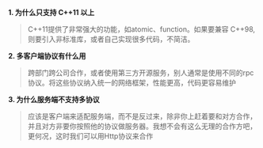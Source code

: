 **1. 为什么只支持 C++11 以上**

> C++11提供了非常强大的功能，如atomic、function。如果要兼容 C++98, 则要引入非标准库，或者自己实现很多代码，不简洁。

**2. 多客户端协议有什么用**

> 跨部门跨公司合作，或者使用第三方开源服务，别人通常是使用不同的rpc协议。将这些协议纳入统一的网络框架，性能更高，代码更容易维护

**3. 为什么服务端不支持多协议**

> 应该是客户端来适配服务端，而不是反过来，除非你上赶着要和对方合作，并且对方非要你按照他的协议做服务器。我想不会有这么无理的合作方吧，更何况，这时我们可以用Http协议来合作


